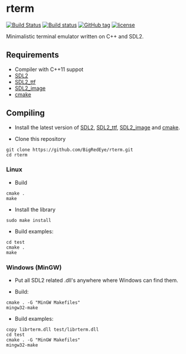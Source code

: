 # rterm #

[![Build Status](https://travis-ci.org/BigRedEye/rterm.svg)](https://travis-ci.com/BigRedEye/rterm)
[![Build status](https://ci.appveyor.com/api/projects/status/ch37wqe58bkt6577?svg=true)](https://ci.appveyor.com/project/BigRedEye/rterm)
[![GitHub tag](https://img.shields.io/github/tag/BigRedEye/rterm.svg)](https://semver.org)
[![license](https://img.shields.io/github/license/BigRedEye/rterm.svg)](https://github.com/BigRedEye/rterm/blob/master/LICENSE)

Minimalistic terminal emulator written on C++ and SDL2.
    
## Requirements ##

+ Compiler with C++11 suppot
+ [SDL2](https://www.libsdl.org/download-2.0.php)
+ [SDL2_ttf](https://www.libsdl.org/projects/SDL_ttf/)
+ [SDL2_image](https://www.libsdl.org/projects/SDL_image/)
+ [cmake](https://cmake.org/)

## Compiling ##

+ Install the latest version of [SDL2](https://www.libsdl.org/download-2.0.php),
[SDL2_ttf](https://www.libsdl.org/projects/SDL_ttf/),
[SDL2_image](https://www.libsdl.org/projects/SDL_image/) and
[cmake](https://cmake.org/).

+ Clone this repository
```
git clone https://github.com/BigRedEye/rterm.git
cd rterm
```

### Linux ###

+ Build
```
cmake .
make
```

+ Install the library
```
sudo make install
```

+ Build examples:
```
cd test
cmake .
make
```

### Windows (MinGW) ###

+ Put all SDL2 related .dll's anywhere where Windows can find them.

+ Build:
```
cmake . -G "MinGW Makefiles"
mingw32-make
```

+ Build examples:
```
copy librterm.dll test/librterm.dll
cd test
cmake . -G "MinGW Makefiles"
mingw32-make
```
